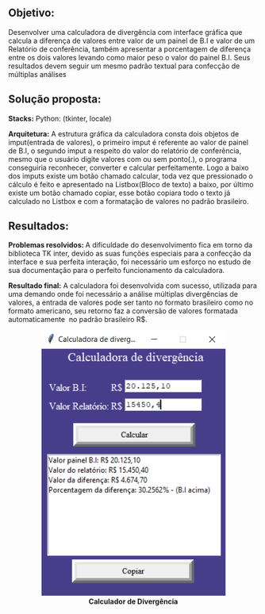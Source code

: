 ## Objetivo:
Desenvolver uma calculadora de divergência com interface gráfica que calcula a diferença de valores entre valor de um painel de B.I e valor de um Relatório de conferência, também apresentar a porcentagem de diferença entre os dois valores levando como maior peso o valor do painel B.I. Seus resultados devem seguir um mesmo padrão textual para confecção de múltiplas análises

## Solução proposta:
<b>Stacks:</b> 
Python: (tkinter, locale)

<b>Arquitetura:</b> 
A estrutura gráfica da calculadora consta dois objetos de imput(entrada de valores), o primeiro imput é referente ao valor de painel de B.I, o segundo imput a respeito do valor do relatório de conferência, mesmo que o usuário digite valores com ou sem ponto(.), o programa conseguiria reconhecer, converter e calcular perfeitamente. Logo a baixo dos imputs existe um botão chamado calcular, toda vez que pressionado o cálculo é feito e apresentado na Listbox(Bloco de texto) a baixo, por último existe um botão chamado copiar, esse botão copiara todo o texto já calculado no Listbox e com a formatação de valores no padrão brasileiro.

## Resultados:
<b>Problemas resolvidos: </b> A dificuldade do desenvolvimento fica em torno da biblioteca TK inter, devido as suas funções especiais para a confecção da interface e sua perfeita interação, foi necessário um esforço no estudo de sua documentação para o perfeito funcionamento da calculadora.



<b>Resultado final:</b>
A calculadora foi desenvolvida com sucesso, utilizada para uma demando onde foi necessário a análise múltiplas divergências de valores, a entrada de valores pode ser tanto no formato brasileiro como no formato americano, seu retorno faz a conversão de valores formatada automaticamente  no padrão brasileiro R$.

<p align="center">
  <img  src="prints/Calculadora.png"><br>
  <b>Calculador de Divergência</b>
</p>


